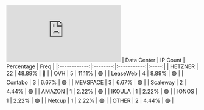 ![Diagramm](https://github.com/obajay/StateSync-snapshots/blob/main/Projects/AndromedaProtocol/1/README.md)
| Data Center | IP Count | Percentage | Freq |
|:------------:|:--------:|:-----------:|:-----:|
| HETZNER | 22 | 48.89% | 🔴 |
| OVH | 5 | 11.11% | 🟢 |
| LeaseWeb | 4 | 8.89% | 🟢 |
| Contabo | 3 | 6.67% | 🟢 |
| MEVSPACE | 3 | 6.67% | 🟢 |
| Scaleway | 2 | 4.44% | 🟢 |
| AMAZON | 1 | 2.22% | 🟢 |
| IKOULA | 1 | 2.22% | 🟢 |
| IONOS | 1 | 2.22% | 🟢 |
| Netcup | 1 | 2.22% | 🟢 |
| OTHER | 2 | 4.44% | 🟢 |